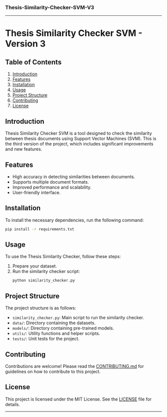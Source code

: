 ### Thesis-Similarity-Checker-SVM-V3

---

# Thesis Similarity Checker SVM - Version 3

## Table of Contents
1. [Introduction](#introduction)
2. [Features](#features)
3. [Installation](#installation)
4. [Usage](#usage)
5. [Project Structure](#project-structure)
6. [Contributing](#contributing)
7. [License](#license)

## Introduction
Thesis Similarity Checker SVM is a tool designed to check the similarity between thesis documents using Support Vector Machines (SVM). This is the third version of the project, which includes significant improvements and new features.

## Features
- High accuracy in detecting similarities between documents.
- Supports multiple document formats.
- Improved performance and scalability.
- User-friendly interface.

## Installation
To install the necessary dependencies, run the following command:

```bash
pip install -r requirements.txt
```

## Usage
To use the Thesis Similarity Checker, follow these steps:

1. Prepare your dataset.
2. Run the similarity checker script:
   ```bash
   python similarity_checker.py
   ```

## Project Structure
The project structure is as follows:
- `similarity_checker.py`: Main script to run the similarity checker.
- `data/`: Directory containing the datasets.
- `models/`: Directory containing pre-trained models.
- `utils/`: Utility functions and helper scripts.
- `tests/`: Unit tests for the project.

## Contributing
Contributions are welcome! Please read the [CONTRIBUTING.md](CONTRIBUTING.md) for guidelines on how to contribute to this project.

## License
This project is licensed under the MIT License. See the [LICENSE](LICENSE) file for details.

---